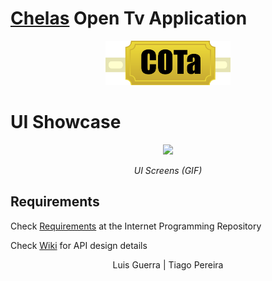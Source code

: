 # [Chelas](https://www.google.com/maps/place/Chelas/@38.755486,-9.1158788,17z/data=!4m5!3m4!1s0xd1933cd1402f675:0x819760e6c49ca43b!8m2!3d38.7554893!4d-9.1139236) Open Tv Application

<p align="center">
<img src="https://github.com/TiagoPereira06/EDU_Cota/blob/43592/client/src/images/logo.png" width="200">
</p>

# UI Showcase

<p align="center">
<img src="https://github.com/TiagoPereira06/EDU_Cota/blob/43592/docs/screenshots.gif" width="800">
</p>

<p align="center"><i>UI Screens (GIF)</i></p>


## **Requirements**

Check [Requirements](https://github.com/isel-leic-pi/PI-1920v-LI51N/wiki/TrabalhoPr%C3%A1tico) at the Internet Programming Repository

Check [Wiki](https://github.com/TiagoPereira06/EDU_Cota/wiki) for API design details

<p align="center">
Luis Guerra | Tiago Pereira
</p>
